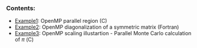 ### Contents:
* [Example1](Example1/): OpenMP parallel region (C)
* [Example2](Example2/): OpenMP diagonalization of a symmetric matrix (Fortran)
* [Example3](Example3/): OpenMP scaling illustartion - Parallel Monte Carlo calculation of $\pi$ (C)
